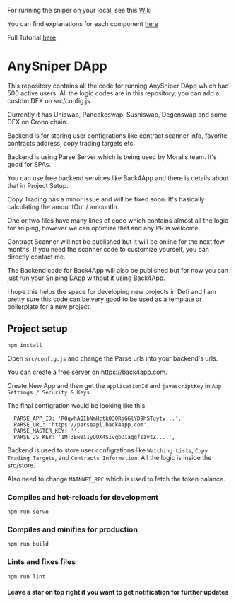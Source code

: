 For running the sniper on your local, see this [Wiki](https://github.com/anysniper/Frontend/wiki/Project-Setup)

You can find explanations for each component [here](http://help.anysnipers.com/en/collections/3347092-quick-guide-to-anysniper)

Full Tutorial [here](http://help.anysnipers.com/en/articles/5989339-anysniper-dapp-tutorial)

# AnySniper DApp

This repository contains all the code for running AnySniper DApp which had 500 active users. All the logic codes are in this repository, you can add a custom DEX on src/config.js.

Currently it has Uniswap, Pancakeswap, Sushiswap, Degenswap and some DEX on Crono chain.

Backend is for storing user configrations like contract scanner info, favorite contracts address, copy trading targets etc.

Backend is using Parse Server which is being used by Moralis team. It's good for SPAs.

You can use free backend services like Back4App and there is details about that in Project Setup.

Copy Trading has a minor issue and will be fixed soon. It's basically calculating the amountOut / amountIn.

One or two files have many lines of code which contains almost all the logic for sniping, however we can optimize that and any PR is welcome.

Contract Scanner will not be published but it will be online for the next few months. If you need the scanner code to customize yourself, you can directly contact me.

The Backend code for Back4App will also be published but for now you can just run your Sniping DApp without it using Back4App.

I hope this helps the space for developing new projects in Defi and I am pretty sure this code can be very good to be used as a template or boilerplate for a new project.

## Project setup
```
npm install
```

Open `src/config.js` and change the Parse urls into your backend's urls.

You can create a free server on https://back4app.com.

Create New App and then get the `applicationId` and `javascriptKey` in `App Settings / Security & Keys`

The final configration would be looking like this

```
  PARSE_APP_ID: 'R0qwhAQIbNmHctk030RjGGlYD9hSTuytv...',
  PARSE_URL: 'https://parseapi.back4app.com',
  PARSE_MASTER_KEY: '',
  PARSE_JS_KEY: '1MT3Ew8i1yQUX4SIvqbDiaggfszvtZ....',  
```

Backend is used to store user configrations like `Watching Lists`, `Copy Trading Targets`, and `Contracts Information`. All the logic is inside the src/store.

Also need to change `MAINNET_RPC` which is used to fetch the token balance.

### Compiles and hot-reloads for development
```
npm run serve
```

### Compiles and minifies for production
```
npm run build
```

### Lints and fixes files
```
npm run lint
```

#### Leave a star on top right if you want to get notification for further updates
